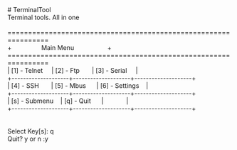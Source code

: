 <div># TerminalTool</div><div>Terminal tools. All in one</div><div><br></div><div>================================================================</div><div>+ &nbsp; &nbsp; &nbsp; &nbsp; &nbsp; &nbsp; &nbsp; &nbsp; Main Menu &nbsp; &nbsp; &nbsp; &nbsp; &nbsp; &nbsp; &nbsp; &nbsp; &nbsp; +</div><div>================================================================</div><div>| [1] - Telnet &nbsp; &nbsp; | [2] - Ftp &nbsp; &nbsp; &nbsp; | [3] - Serial &nbsp; &nbsp; |</div><div>+--------------------+--------------------+--------------------+</div><div>| [4] - SSH &nbsp; &nbsp; &nbsp; | [5] - Mbus &nbsp; &nbsp; &nbsp;| [6] - Settings &nbsp; &nbsp;|</div><div>+--------------------+--------------------+--------------------+</div><div>| [s] - Submenu &nbsp; &nbsp;| [q] - Quit &nbsp; &nbsp; &nbsp;| &nbsp; &nbsp; &nbsp; &nbsp; &nbsp; &nbsp; |</div><div>+--------------------+--------------------+--------------------+</div><div><br></div><div><br></div><div>Select Key[s]: q</div><div>Quit? y or n :y</div>
